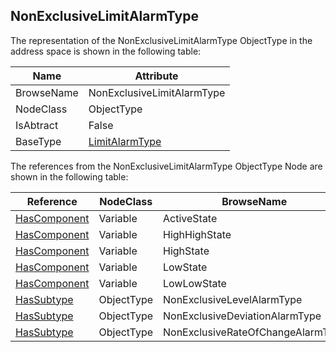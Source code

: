 <!-- objecttype -->
## NonExclusiveLimitAlarmType
The representation of the NonExclusiveLimitAlarmType ObjectType in the address space is shown in the following table:  

|Name|Attribute|
|---|---|
|BrowseName|NonExclusiveLimitAlarmType|
|NodeClass|ObjectType|
|IsAbtract|False|
|BaseType|[LimitAlarmType](../../../Part9/ObjectTypes/LimitAlarmType/readme.md)|

The references from the NonExclusiveLimitAlarmType ObjectType Node are shown in the following table:  

|Reference|NodeClass|BrowseName|DataType|TypeDefinition|ModellingRule|
|---|---|---|---|---|---|
|[HasComponent](../../../Part3/ReferenceTypes/HasComponent/readme.md)|Variable|ActiveState||[TwoStateVariableType](../../Part9/VariableTypes/TwoStateVariableType/readme.md)|[Mandatory](../../Objects/Mandatory/readme.md)|
|[HasComponent](../../../Part3/ReferenceTypes/HasComponent/readme.md)|Variable|HighHighState||[TwoStateVariableType](../../Part9/VariableTypes/TwoStateVariableType/readme.md)|[Optional](../../Objects/Optional/readme.md)|
|[HasComponent](../../../Part3/ReferenceTypes/HasComponent/readme.md)|Variable|HighState||[TwoStateVariableType](../../Part9/VariableTypes/TwoStateVariableType/readme.md)|[Optional](../../Objects/Optional/readme.md)|
|[HasComponent](../../../Part3/ReferenceTypes/HasComponent/readme.md)|Variable|LowState||[TwoStateVariableType](../../Part9/VariableTypes/TwoStateVariableType/readme.md)|[Optional](../../Objects/Optional/readme.md)|
|[HasComponent](../../../Part3/ReferenceTypes/HasComponent/readme.md)|Variable|LowLowState||[TwoStateVariableType](../../Part9/VariableTypes/TwoStateVariableType/readme.md)|[Optional](../../Objects/Optional/readme.md)|
|[HasSubtype](../../../Part3/ReferenceTypes/HasSubtype/readme.md)|ObjectType|NonExclusiveLevelAlarmType||||
|[HasSubtype](../../../Part3/ReferenceTypes/HasSubtype/readme.md)|ObjectType|NonExclusiveDeviationAlarmType||||
|[HasSubtype](../../../Part3/ReferenceTypes/HasSubtype/readme.md)|ObjectType|NonExclusiveRateOfChangeAlarmType||||

